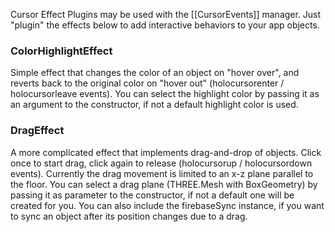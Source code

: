 Cursor Effect Plugins may be used with the [[CursorEvents]] manager.  Just "plugin" the effects below to add interactive behaviors to your app objects.

### ColorHighlightEffect

Simple effect that changes the color of an object on "hover over", and reverts back to the original color on "hover out" (holocursorenter / holocursorleave events).  You can select the highlight color by passing it as an argument to the constructor, if not a default highlight color is used. 

### DragEffect

A more complicated effect that implements drag-and-drop of objects. Click once to start drag, click again to release (holocursorup / holocursordown events).  Currently the drag movement is limited to an x-z plane parallel to the floor. You can select a drag plane (THREE.Mesh with BoxGeometry) by passing it as parameter to the constructor, if not a default one will be created for you. You can also include the firebaseSync instance, if you want to sync an object after its position changes due to a drag.


[Repo README]: https://github.com/AltspaceVR/AltspaceSDK
